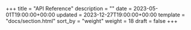 +++
title = "API Reference"
description = ""
date = 2023-05-01T19:00:00+00:00
updated = 2023-12-27T19:00:00+00:00
template = "docs/section.html"
sort_by = "weight"
weight = 18
draft = false
+++
